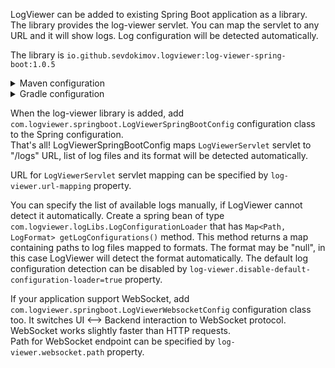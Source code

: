 LogViewer can be added to existing Spring Boot application as a library. The library provides the log-viewer servlet.
You can map the servlet to any URL and it will show logs. Log configuration will be detected automatically.

The library is `io.github.sevdokimov.logviewer:log-viewer-spring-boot:1.0.5`

<details>
  <summary>Maven configuration</summary>
  <p>
  
```xml
<dependencies>
    <dependency>
        <groupId>io.github.sevdokimov.logviewer</groupId>
        <artifactId>log-viewer-spring-boot</artifactId>
        <version>1.0.5</version>
    </dependency>
</dependencies>
```
  </p>
</details>

<details>
  <summary>Gradle configuration</summary>
  <p>
  
```groovy
dependencies {
    implementation 'io.github.sevdokimov.logviewer:log-viewer-spring-boot:1.0.5'
}
```
  </p>
</details>

When the log-viewer library is added, add `com.logviewer.springboot.LogViewerSpringBootConfig` configuration class to the Spring configuration.<br>
That's all! LogViewerSpringBootConfig maps `LogViewerServlet` servlet to "/logs" URL, list of log files and its format will
be detected automatically.

URL for `LogViewerServlet` servlet mapping can be specified by `log-viewer.url-mapping` property.

You can specify the list of available logs manually, if LogViewer cannot detect it automatically. Create a spring bean of type
`com.logviewer.logLibs.LogConfigurationLoader` that has `Map<Path, LogFormat> getLogConfigurations()` method.
This method returns a map containing paths to log files mapped to formats. The format may be "null", in this case 
LogViewer will detect the format automatically.  The default log configuration detection can be disabled by 
`log-viewer.disable-default-configuration-loader=true` property.

If your application support WebSocket, add `com.logviewer.springboot.LogViewerWebsocketConfig` configuration class too.
It switches UI&nbsp;&#x27f7;&nbsp;Backend interaction to WebSocket protocol. WebSocket works slightly faster than HTTP requests.<br>
Path for WebSocket endpoint can be specified by `log-viewer.websocket.path` property.
